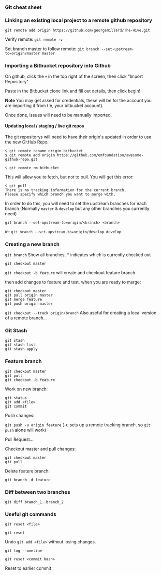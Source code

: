### Git cheat sheet

### Linking an existing local project to a remote github repository

`git remote add origin https://github.com/georgemillard/The-Hive.git`

Verify remote:
`git remote -v`

Set branch master to follow remote:
`git branch --set-upstream-to=origin/master master`

### Importing a Bitbucket repository into Github

On github, click the `+` in the top right of the screen, then click "Import Repository"

Paste in the Bitbucket clone link and fill out details,  then click begin!

**Note** You may get asked for credentials, these will be for the account you are importing it from (Ie, your bitbucket account).

Once done, issues will need to be manually imported.

#### Updating local / staging / live git repos
The git repositorys will need to have their origin's updated in order to use the new GitHub Repo.
```
$ git remote rename origin bitbucket
$ git remote add origin https://github.com/emfoundation/awesome-github-repo.git

$ git remote rm bitbucket
```

This will allow you to fetch, but not to pull. You will get this error:
```
$ git pull
There is no tracking information for the current branch.
Please specify which branch you want to merge with.
```
In order to do this, you will need to set the upstream branches for each branch (Normally `master` & `develop` but any other branches you currently need)

`git branch --set-upstream-to=origin/<branch> <branch>`

ie: `git branch --set-upstream-to=origin/develop develop`


### Creating a new branch

`git branch`
Show all branches, * indicates which is currently checked out

`git checkout master`

`git checkout -b feature`
will create and checkout feature branch

then add changes to feature and test. when you are ready to merge:

```
git checkout master
git pull origin master
git merge feature
git push origin master
```

`git checkout --track origin/branch`
Also useful for creating a local version of a remote branch...

### Git Stash

```
git stash
git stash list
git stash apply
```

### Feature branch

```
git checkout master
git pull
git checkout -b feature
```

Work on new branch:

```
git status
git add <file>
git commit
```

Push changes:

`git push -u origin feature`
(-u sets up a remote tracking branch, so `git push` alone will work)

Pull Request...

Checkout master and pull changes:

```
git checkout master
git pull
```

Delete feature branch:

```
git branch -d feature
```

### Diff between two branches

`git diff branch_1..branch_2`

### Useful git commands

`git reset <file>`

`git reset`

Undo `git add <file>` without losing changes.

`git log --oneline`

`git reset <commit hash>`

Reset to earlier commit
